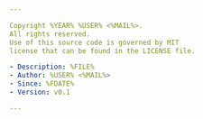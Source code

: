 ```yaml
---

Copyright %YEAR% %USER% <%MAIL%>.  
All rights reserved.  
Use of this source code is governed by MIT  
license that can be found in the LICENSE file.  

- Description: %FILE%
- Author: %USER% <%MAIL%>
- Since: %FDATE%
- Version: v0.1

---
```

 
#
